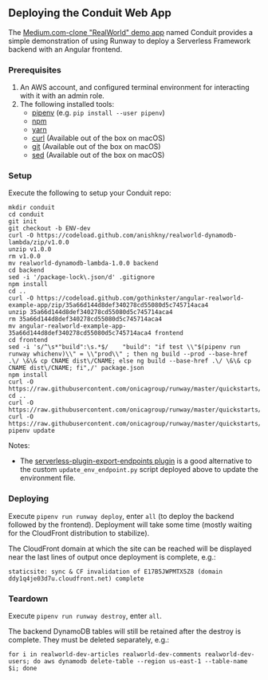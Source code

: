 ## Deploying the Conduit Web App

The [Medium.com-clone "RealWorld" demo app](https://github.com/gothinkster/realworld) named Conduit provides a simple demonstration of using Runway to deploy a Serverless Framework backend with an Angular frontend.

### Prerequisites

1. An AWS account, and configured terminal environment for interacting with it with an admin role.
2. The following installed tools:
    * [pipenv](https://docs.pipenv.org/) (e.g. `pip install --user pipenv`)
    * [npm](https://nodejs.org/en/)
    * [yarn](https://yarnpkg.com)
    * [curl](https://curl.haxx.se/)  (Available out of the box on macOS)
    * [git](https://git-scm.com/)  (Available out of the box on macOS)
    * [sed](https://www.gnu.org/software/sed/)  (Available out of the box on macOS)

### Setup

Execute the following to setup your Conduit repo:
```
mkdir conduit
cd conduit
git init
git checkout -b ENV-dev
curl -O https://codeload.github.com/anishkny/realworld-dynamodb-lambda/zip/v1.0.0
unzip v1.0.0
rm v1.0.0
mv realworld-dynamodb-lambda-1.0.0 backend
cd backend
sed -i '/package-lock\.json/d' .gitignore
npm install
cd ..
curl -O https://codeload.github.com/gothinkster/angular-realworld-example-app/zip/35a66d144d8def340278cd55080d5c745714aca4
unzip 35a66d144d8def340278cd55080d5c745714aca4
rm 35a66d144d8def340278cd55080d5c745714aca4
mv angular-realworld-example-app-35a66d144d8def340278cd55080d5c745714aca4 frontend
cd frontend
sed -i 's/^\s*"build":\s.*$/    "build": "if test \\"$(pipenv run runway whichenv)\\" = \\"prod\\" ; then ng build --prod --base-href .\/ \&\& cp CNAME dist\/CNAME; else ng build --base-href .\/ \&\& cp CNAME dist\/CNAME; fi",/' package.json
npm install
curl -O https://raw.githubusercontent.com/onicagroup/runway/master/quickstarts/conduit/update_env_endpoint.py
cd ..
curl -O https://raw.githubusercontent.com/onicagroup/runway/master/quickstarts/conduit/Pipfile
curl -O https://raw.githubusercontent.com/onicagroup/runway/master/quickstarts/conduit/runway.yml
pipenv update
```

Notes:
  * The [serverless-plugin-export-endpoints plugin](https://github.com/ar90n/serverless-plugin-export-endpoints) is a good alternative to the custom `update_env_endpoint.py` script deployed above to update the environment file.

### Deploying

Execute `pipenv run runway deploy`, enter `all` (to deploy the backend followed by the frontend). Deployment will take some time (mostly waiting for the CloudFront distribution to stabilize).

The CloudFront domain at which the site can be reached will be displayed near the last lines of output once deployment is complete, e.g.:
```
staticsite: sync & CF invalidation of E17B5JWPMTX5Z8 (domain ddy1q4je03d7u.cloudfront.net) complete
```

### Teardown

Execute `pipenv run runway destroy`, enter `all`.

The backend DynamoDB tables will still be retained after the destroy is complete. They must be deleted separately, e.g.:
```
for i in realworld-dev-articles realworld-dev-comments realworld-dev-users; do aws dynamodb delete-table --region us-east-1 --table-name $i; done
```
